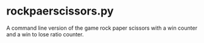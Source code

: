 # rockpaerscissors.py
A command line version of the game rock paper scissors with a win counter and a win to lose ratio counter.
